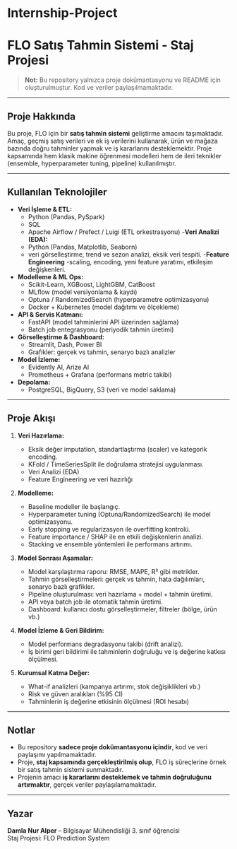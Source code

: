 # Internship-Project
# FLO Satış Tahmin Sistemi - Staj Projesi

> **Not:** Bu repository yalnızca proje dokümantasyonu ve README için oluşturulmuştur. Kod ve veriler paylaşılmamaktadır.

---

## Proje Hakkında

Bu proje, FLO için bir **satış tahmin sistemi** geliştirme amacını taşımaktadır. Amaç, geçmiş satış verileri ve ek iş verilerini kullanarak, ürün ve mağaza bazında doğru tahminler yapmak ve iş kararlarını desteklemektir. Proje kapsamında hem klasik makine öğrenmesi modelleri hem de ileri teknikler (ensemble, hyperparameter tuning, pipeline) kullanılmıştır.

---

## Kullanılan Teknolojiler

- **Veri İşleme & ETL:**
  - Python (Pandas, PySpark)
  - SQL
  - Apache Airflow / Prefect / Luigi (ETL orkestrasyonu)
-**Veri Analizi (EDA):**
  - Python (Pandas, Matplotlib, Seaborn)
  - veri görselleştirme, trend ve sezon analizi, eksik veri tespiti.
-**Feature Engineering**
  -scaling, encoding, yeni feature yaratımı, etkileşim değişkenleri.
- **Modelleme & ML Ops:**
  - Scikit-Learn, XGBoost, LightGBM, CatBoost
  - MLflow (model versiyonlama & kaydı)
  - Optuna / RandomizedSearch (hyperparametre optimizasyonu)
  - Docker + Kubernetes (model dağıtımı ve ölçekleme)
- **API & Servis Katmanı:**
  - FastAPI (model tahminlerini API üzerinden sağlama)
  - Batch job entegrasyonu (periyodik tahmin üretimi)
- **Görselleştirme & Dashboard:**
  - Streamlit, Dash, Power BI
  - Grafikler: gerçek vs tahmin, senaryo bazlı analizler
- **Model İzleme:**
  - Evidently AI, Arize AI
  - Prometheus + Grafana (performans metric takibi)
- **Depolama:**
  - PostgreSQL, BigQuery, S3 (veri ve model saklama)

---

## Proje Akışı

1. **Veri Hazırlama:**
   - Eksik değer imputation, standartlaştırma (scaler) ve kategorik encoding.
   - KFold / TimeSeriesSplit ile doğrulama stratejisi uygulanması.
   - Veri Analizi (EDA)
   - Feature Engineering ve veri hazırlığı

2. **Modelleme:**
   - Baseline modeller ile başlangıç.
   - Hyperparameter tuning (Optuna/RandomizedSearch) ile model optimizasyonu.
   - Early stopping ve regularizasyon ile overfitting kontrolü.
   - Feature importance / SHAP ile en etkili değişkenlerin analizi.
   - Stacking ve ensemble yöntemleri ile performans artırımı.

3. **Model Sonrası Aşamalar:**
   - Model karşılaştırma raporu: RMSE, MAPE, R² gibi metrikler.
   - Tahmin görselleştirmeleri: gerçek vs tahmin, hata dağılımları, senaryo bazlı grafikler.
   - Pipeline oluşturulması: veri hazırlama + model + tahmin üretimi.
   - API veya batch job ile otomatik tahmin üretimi.
   - Dashboard: kullanıcı dostu görselleştirmeler, filtreler (bölge, ürün vb.)

4. **Model İzleme & Geri Bildirim:**
   - Model performans degradasyonu takibi (drift analizi).
   - İş birimi geri bildirimi ile tahminlerin doğruluğu ve iş değerine katkısı ölçülmesi.

5. **Kurumsal Katma Değer:**
   - What-if analizleri (kampanya artırımı, stok değişiklikleri vb.)
   - Risk ve güven aralıkları (%95 CI)
   - Tahminlerin iş değerine etkisinin ölçülmesi (ROI hesabı)

---

## Notlar

- Bu repository **sadece proje dokümantasyonu içindir**, kod ve veri paylaşımı yapılmamaktadır.
- Proje, **staj kapsamında gerçekleştirilmiş olup**, FLO iş süreçlerine örnek bir satış tahmin sistemi sunmaktadır.
- Projenin amacı **iş kararlarını desteklemek ve tahmin doğruluğunu artırmaktır**, gerçek veriler paylaşılamamaktadır.

---

## Yazar

**Damla Nur Alper** – Bilgisayar Mühendisliği 3. sınıf öğrencisi  
Staj Projesi: FLO Prediction System
